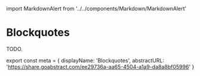 import MarkdownAlert from '../../components/Markdown/MarkdownAlert'

# Blockquotes

TODO.

export const meta = {
  displayName: 'Blockquotes',
  abstractURL: 'https://share.goabstract.com/ee29736a-aa65-4504-a1a9-da8a8bf05996'
}
